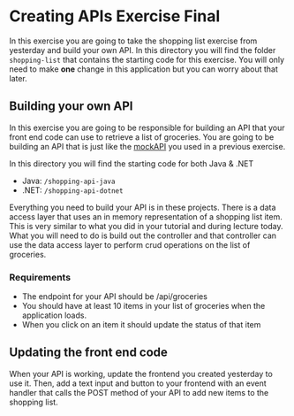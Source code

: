 # Creating APIs Exercise Final

In this exercise you are going to take the shopping list exercise from yesterday and build your own API. In this directory you will find the folder `shopping-list` that contains the starting code for this exercise. You will only need to make **one** change in this application but you can worry about that later.

## Building your own API

In this exercise you are going to be responsible for building an API that your front end code can use to retrieve a list of groceries. You are going to be building an API that is just like the [mockAPI](http://5c53275ea659410014eeea14.mockapi.io/api/groceries) you used in a previous exercise.

In this directory you will find the starting code for both Java & .NET

* Java: `/shopping-api-java`
* .NET: `/shopping-api-dotnet`

Everything you need to build your API is in these projects. There is a data access layer that uses an in memory representation of a shopping list item. This is very similar to what you did in your tutorial and during lecture today. What you will need to do is build out the controller and that controller can use the data access layer to perform crud operations on the list of groceries.

### Requirements

* The endpoint for your API should be /api/groceries
* You should have at least 10 items in your list of groceries when the application loads.
* When you click on an item it should update the status of that item

## Updating the front end code

When your API is working, update the frontend you created yesterday to use it. Then, add a text input and button to your frontend with an event handler that calls the POST method of your API to add new items to the shopping list.
